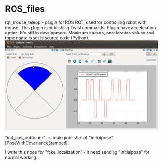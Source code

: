 # ROS_files

rqt_mouse_teleop - plugin for ROS RQT, used for controlling robot with mouse.
This plugin is publishing Twist commands. Plugin have acceleration option.
It's still in development.
Maximum speeds, acceleration values and topic name is set is source code (Python).
![Alt text](rqt_mouse_teleop/image_rqt2.png?raw=true "Image")

"init_pos_publisher" - simple publisher of "initialpose"[PoseWithCovarianceStamped].

I write this node for "fake_localization" - it need sending "initialpose" for normal working.
